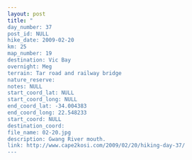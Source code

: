 ```yaml
---
layout: post
title: "
day_number: 37
post_id: NULL
hike_date: 2009-02-20
km: 25
map_number: 19
destination: Vic Bay
overnight: Meg
terrain: Tar road and railway bridge
nature_reserve: 
notes: NULL
start_coord_lat: NULL
start_coord_long: NULL
end_coord_lat: -34.004383
end_coord_long: 22.548233
start_coord: NULL
destination_coord: 
file_name: 02-20.jpg
description: Gwang River mouth.
link: http://www.cape2kosi.com/2009/02/20/hiking-day-37/
---
```


